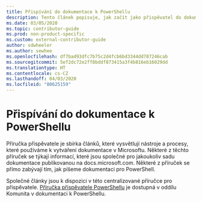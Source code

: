 ```yaml
---
title: Přispívání do dokumentace k PowerShellu
description: Tento článek popisuje, jak začít jako přispěvatel do dokumentace k PowerShellu.
ms.date: 03/05/2020
ms.topic: contributor-guide
ms.prod: non-product-specific
ms.custom: external-contributor-guide
author: sdwheeler
ms.author: sewhee
ms.openlocfilehash: df7bad93dfc7b75c2d4fcb6bd3344dd787246cab
ms.sourcegitcommit: 5ef2dc72e2ff8bddf873415a3f4b816eb16029dd
ms.translationtype: HT
ms.contentlocale: cs-CZ
ms.lasthandoff: 04/03/2020
ms.locfileid: "80625159"
---
```

# <a name="contributing-to-powershell-documentation"></a>Přispívání do dokumentace k PowerShellu

Příručka přispěvatele je sbírka článků, které vysvětlují nástroje a procesy, které používáme k vytváření dokumentace v Microsoftu. Některé z těchto příruček se týkají informací, které jsou společné pro jakoukoliv sadu dokumentace publikovanou na docs.microsoft.com. Některé z příruček se přímo zabývají tím, jak píšeme dokumentaci pro PowerShell.

Společné články jsou k dispozici v této centralizované příručce pro přispěvatele. [Příručka přispěvatele PowerShellu](/powershell/scripting/community/contributing/overview) je dostupná v oddílu Komunita v dokumentaci k PowerShellu.
